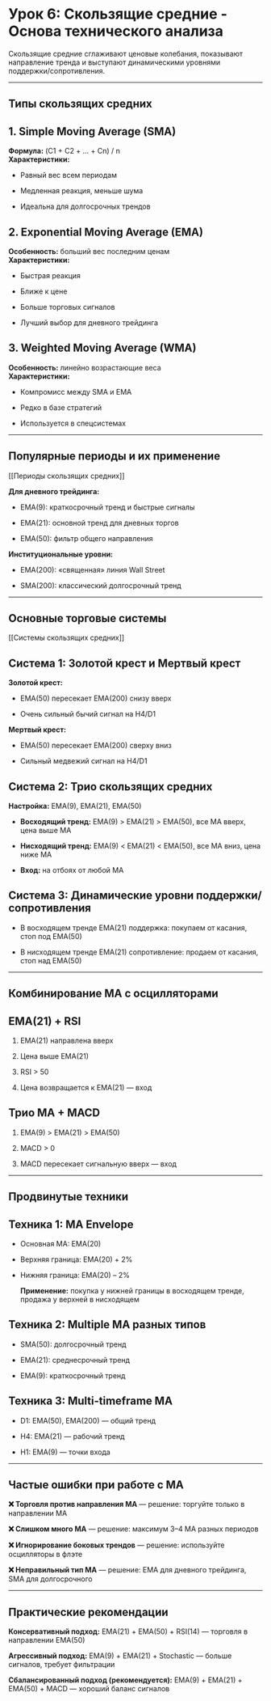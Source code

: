 # Урок 6: Скользящие средние - Основа технического анализа

Скользящие средние сглаживают ценовые колебания, показывают направление тренда и выступают динамическими уровнями поддержки/сопротивления.

---
## Типы скользящих средних

## 1. Simple Moving Average (SMA)

**Формула:** (C1 + C2 + … + Cn) / n  
**Характеристики:**

- Равный вес всем периодам
    
- Медленная реакция, меньше шума
    
- Идеальна для долгосрочных трендов

## 2. Exponential Moving Average (EMA)

**Особенность:** больший вес последним ценам  
**Характеристики:**

- Быстрая реакция
    
- Ближе к цене
    
- Больше торговых сигналов
    
- Лучший выбор для дневного трейдинга

## 3. Weighted Moving Average (WMA)

**Особенность:** линейно возрастающие веса  
**Характеристики:**

- Компромисс между SMA и EMA
    
- Редко в базе стратегий
    
- Используется в спецсистемах

---
## Популярные периоды и их применение

[[Периоды скользящих средних]]

**Для дневного трейдинга:**

- EMA(9): краткосрочный тренд и быстрые сигналы
    
- EMA(21): основной тренд для дневных торгов
    
- EMA(50): фильтр общего направления

**Институциональные уровни:**

- EMA(200): «священная» линия Wall Street
    
- SMA(200): классический долгосрочный тренд

---
## Основные торговые системы

[[Системы скользящих средних]]
## Система 1: Золотой крест и Мертвый крест

**Золотой крест:**

- EMA(50) пересекает EMA(200) снизу вверх
    
- Очень сильный бычий сигнал на H4/D1

**Мертвый крест:**

- EMA(50) пересекает EMA(200) сверху вниз
    
- Сильный медвежий сигнал на H4/D1

## Система 2: Трио скользящих средних

**Настройка:** EMA(9), EMA(21), EMA(50)

- **Восходящий тренд:** EMA(9) > EMA(21) > EMA(50), все MA вверх, цена выше MA
    
- **Нисходящий тренд:** EMA(9) < EMA(21) < EMA(50), все MA вниз, цена ниже MA
    
- **Вход:** на отбоях от любой MA

## Система 3: Динамические уровни поддержки/сопротивления

- В восходящем тренде EMA(21) поддержка: покупаем от касания, стоп под EMA(50)
    
- В нисходящем тренде EMA(21) сопротивление: продаем от касания, стоп над EMA(50)

---
## Комбинирование MA с осцилляторами

## EMA(21) + RSI

1. EMA(21) направлена вверх
    
2. Цена выше EMA(21)
    
3. RSI > 50
    
4. Цена возвращается к EMA(21) — вход

## Трио MA + MACD

1. EMA(9) > EMA(21) > EMA(50)
    
2. MACD > 0
    
3. MACD пересекает сигнальную вверх — вход

---
## Продвинутые техники

## Техника 1: MA Envelope

- Основная MA: EMA(20)
    
- Верхняя граница: EMA(20) + 2%
    
- Нижняя граница: EMA(20) – 2%  

  **Применение:** покупка у нижней границы в восходящем тренде, продажа у верхней в нисходящем

## Техника 2: Multiple MA разных типов

- SMA(50): долгосрочный тренд
    
- EMA(21): среднесрочный тренд
    
- EMA(9): краткосрочный тренд

## Техника 3: Multi-timeframe MA

- D1: EMA(50), EMA(200) — общий тренд
    
- H4: EMA(21) — рабочий тренд
    
- H1: EMA(9) — точки входа

---
## Частые ошибки при работе с MA

**❌ Торговля против направления MA** — решение: торгуйте только в направлении MA

**❌ Слишком много MA** — решение: максимум 3–4 MA разных периодов

**❌ Игнорирование боковых трендов** — решение: используйте осцилляторы в флэте

**❌ Неправильный тип MA** — решение: EMA для дневного трейдинга, SMA для долгосрочного

---
## Практические рекомендации

**Консервативный подход:** EMA(21) + EMA(50) + RSI(14) — торговля в направлении EMA(50)

**Агрессивный подход:** EMA(9) + EMA(21) + Stochastic — больше сигналов, требует фильтрации

**Сбалансированный подход (рекомендуется):** EMA(9) + EMA(21) + EMA(50) + MACD — хороший баланс сигналов

